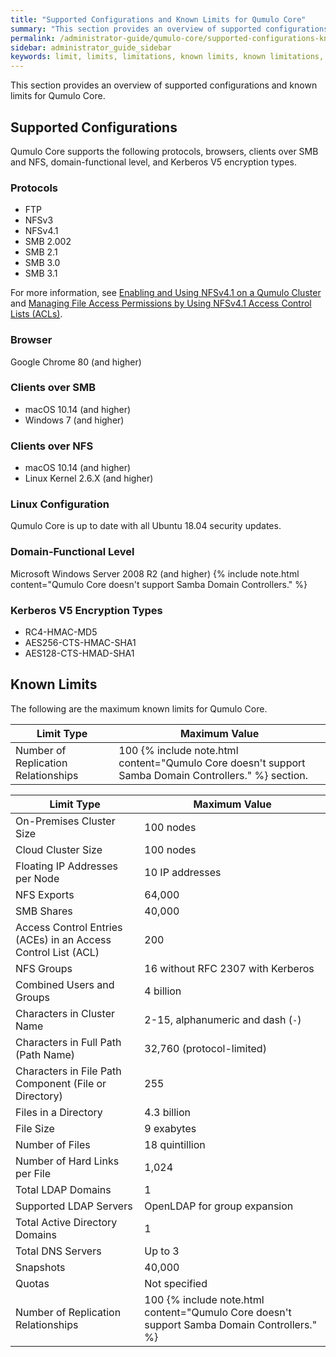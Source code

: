 ```yaml
---
title: "Supported Configurations and Known Limits for Qumulo Core"
summary: "This section provides an overview of supported configurations and known limits for Qumulo Core."
permalink: /administrator-guide/qumulo-core/supported-configurations-known-limits.html
sidebar: administrator_guide_sidebar
keywords: limit, limits, limitations, known limits, known limitations, config, configuration, supported config, supported configuration
---
```


This section provides an overview of supported configurations and known limits for Qumulo Core.

## Supported Configurations
Qumulo Core supports the following protocols, browsers, clients over SMB and NFS, domain-functional level, and Kerberos V5 encryption types.

### Protocols
* FTP
* NFSv3
* NFSv4.1
* SMB 2.002
* SMB 2.1
* SMB 3.0
* SMB 3.1

For more information, see [Enabling and Using NFSv4.1 on a Qumulo Cluster](../protocols/nfsv4.1-enabling-using.md) and [Managing File Access Permissions by Using NFSv4.1 Access Control Lists (ACLs)](../protocols/nfsv4.1-acls.md).

### Browser
Google Chrome 80 (and higher)

### Clients over SMB
* macOS 10.14 (and higher)
* Windows 7 (and higher)

### Clients over NFS
* macOS 10.14 (and higher)
* Linux Kernel 2.6.X (and higher)

### Linux Configuration
Qumulo Core is up to date with all Ubuntu 18.04 security updates.

### Domain-Functional Level
Microsoft Windows Server 2008 R2 (and higher)
{% include note.html content="Qumulo Core doesn't support Samba Domain Controllers." %}

### Kerberos V5 Encryption Types
* RC4-HMAC-MD5
* AES256-CTS-HMAC-SHA1
* AES128-CTS-HMAD-SHA1


## Known Limits
The following are the maximum known limits for Qumulo Core.

<table>
  <thead>
    <tr>
      <th>Limit Type</th>
      <th>Maximum Value</th>
    </tr>
  </thead>
  <tbody>
    <tr>
      <td>Number of Replication Relationships</td>
      <td>100 {% include note.html content="Qumulo Core doesn't support Samba Domain Controllers." %}</a> section.</td>
    </tr>
  </tbody>
</table>

| Limit Type | Maximum Value   |
|------------|---|
| On-Premises Cluster Size  | 100 nodes |
| Cloud Cluster Size | 100 nodes |
| Floating IP Addresses per Node | 10 IP addresses |
| NFS Exports | 64,000 |
| SMB Shares | 40,000 |
| Access Control Entries (ACEs) in an Access Control List (ACL) | 200 |
| NFS Groups | 16 without RFC 2307 with Kerberos |
| Combined Users and Groups | 4 billion |
| Characters in Cluster Name | 2-15, alphanumeric and dash (`-`) |
| Characters in Full Path (Path Name) | 32,760 (protocol-limited) |
| Characters in File Path Component (File or Directory) | 255 |
| Files in a Directory | 4.3 billion |
| File Size | 9 exabytes |
| Number of Files | 18 quintillion |
| Number of Hard Links per File | 1,024 |
| Total LDAP Domains | 1 |
| Supported LDAP Servers | OpenLDAP for group expansion |
| Total Active Directory Domains | 1 |
| Total DNS Servers | Up to 3 |
| Snapshots | 40,000 |
| Quotas | Not specified |
| Number of Replication Relationships | 100 {% include note.html content="Qumulo Core doesn't support Samba Domain Controllers." %} |

